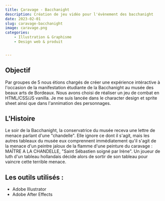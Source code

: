 ```yaml
---
title: Çaravage - Bacchanight
description: Création de jeu vidéo pour l'évènement des bacchanight
date: 2023-02-01
slug: caravage-bacchanight
image: caravage.png
categories:
    - Illustration & Graphisme
    - Design web & produit


---
```


## Objectif

Par groupes de 5 nous étions chargés de créer une expérience intéractive à l'occasion de la manifestation étudiante de la Bacchanight au musée des beaux arts de Bordeaux. Nous avons choisi de réaliser un jeu de combat en HTML/CSS/JS vanilla. Je me suis lancée dans le character design et sprite sheet ainsi que  dans l'annimation des personnages. 

## L'Histoire

Le soir de la Bacchanight, la conservatrice du musée receva une lettre de menace parlant d'une "chandelle". Elle ignore ce dont il s'agit, mais les autres tableaux du musée eux comprennent immédiatement qu'il s'agit de la menace d'un peintre jaloux de la flamme d'une peinture du caravage : MAÎTRE A LA CHANDELLE, "Saint Sébastien soigné par Irène". Un joueur de luth d'un tableau hollandais décide alors de sortir de son tableau pour vaincre cette terrible menace.

## Les outils utilisés :

* Adobe Illustrator
* Adobe After Effects